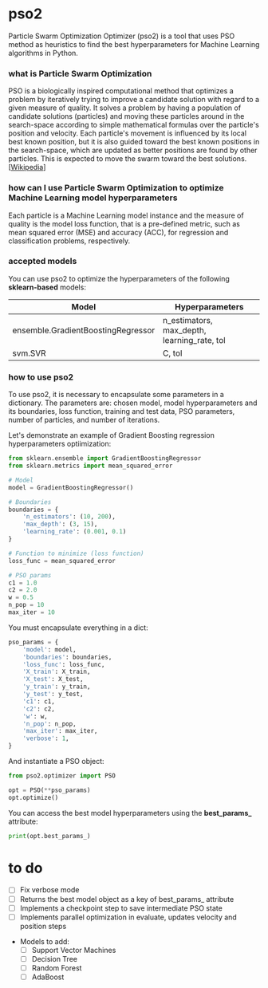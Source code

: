 # pso2

Particle Swarm Optimization Optimizer (pso2) is a tool that uses PSO method as heuristics to find the best hyperparameters for Machine Learning algorithms in Python.

### what is Particle Swarm Optimization

PSO is a biologically inspired computational method that optimizes a problem by iteratively trying to improve a candidate solution with regard to a given measure of quality. It solves a problem by having a population of candidate solutions (particles) and moving these particles around in the search-space according to simple mathematical formulas over the particle's position and velocity. Each particle's movement is influenced by its local best known position, but it is also guided toward the best known positions in the search-space, which are updated as better positions are found by other particles. This is expected to move the swarm toward the best solutions. [[Wikipedia](https://en.wikipedia.org/wiki/Particle_swarm_optimization)]

### how can I use Particle Swarm Optimization to optimize Machine Learning model hyperparameters

Each particle is a Machine Learning model instance and the measure of quality is the model loss function, that is a pre-defined metric, such as mean squared error (MSE) and accuracy (ACC), for regression and classification problems, respectively.

### accepted models

You can use pso2 to optimize the hyperparameters of the following **sklearn-based** models:

| Model | Hyperparameters |
| ------ | ------ |
| ensemble.GradientBoostingRegressor | n_estimators, max_depth, learning_rate, tol |
| svm.SVR | C, tol |

### how to use pso2

To use pso2, it is necessary to encapsulate some parameters in a dictionary. The parameters are: chosen model, model hyperparameters and its boundaries, loss function, training and test data, PSO parameters, number of particles, and number of iterations.

Let's demonstrate an example of Gradient Boosting regression hyperparameters optiimization:

```python
from sklearn.ensemble import GradientBoostingRegressor
from sklearn.metrics import mean_squared_error

# Model
model = GradientBoostingRegressor()

# Boundaries
boundaries = {
    'n_estimators': (10, 200),
    'max_depth': (3, 15),
    'learning_rate': (0.001, 0.1)
}

# Function to minimize (loss function)
loss_func = mean_squared_error

# PSO params
c1 = 1.0
c2 = 2.0
w = 0.5
n_pop = 10
max_iter = 10
```

You must encapsulate everything in a dict:

```python
pso_params = {
    'model': model,
    'boundaries': boundaries,
    'loss_func': loss_func,
    'X_train': X_train,
    'X_test': X_test,
    'y_train': y_train,
    'y_test': y_test,
    'c1': c1,
    'c2': c2,
    'w': w,
    'n_pop': n_pop,
    'max_iter': max_iter,
    'verbose': 1,
}
```

And instantiate a PSO object:

```python
from pso2.optimizer import PSO

opt = PSO(**pso_params)
opt.optimize()
```

You can access the best model hyperparameters using the **best_params_** attribute:

```python
print(opt.best_params_)
```

# to do

- [ ] Fix verbose mode
- [ ] Returns the best model object as a key of best_params_ attribute
- [ ] Implements a checkpoint step to save intermediate PSO state
- [ ] Implements parallel optimization in evaluate, updates velocity and position steps
- Models to add:
    - [ ] Support Vector Machines
    - [ ] Decision Tree
    - [ ] Random Forest
    - [ ] AdaBoost
